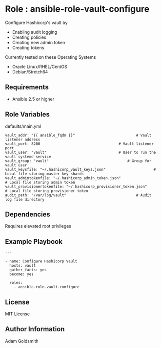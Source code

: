 Role : ansible-role-vault-configure
===================================

Configure Hashicorp's vault by
* Enabling audit logging
* Creating policies
* Creating new admin token
* Creating tokens

Currently tested on these Operating Systems
* Oracle Linux/RHEL/CentOS
* Debian/Stretch64

Requirements
------------

* Ansible 2.5 or higher

Role Variables
--------------

defaults/main.yml
```
vault_addr: "{{ ansible_fqdn }}"							# Vault listener address
vault_port: 8200									# Vault listener port
vault_user: "vault"									# User to run the vault systemd service
vault_group: "vault"									# Group for vault user
vault_keysfile: "~/.hashicorp_vault_keys.json"						# Local file storing master key shards
vault_admintokenfile: "~/.hashicorp_admin_token.json"					# Local file storing admin token
vault_provisionertokenfile: "~/.hashicorp_provisioner_token.json"			# Local file storing provisioner token
audit_path: "/var/log/vault"								# Audit log file directory
```

Dependencies
------------

Requires elevated root privileges

Example Playbook
----------------

```
---

- name: Configure Hashicorp Vault
  hosts: vault
  gather_facts: yes
  become: yes

  roles:
    - ansible-role-vault-configure
```

License
-------

MIT License

Author Information
------------------

Adam Goldsmith

